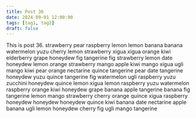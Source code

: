 ```yaml
---
title: Post 36
date: 2024-09-01 12:00:00
tags: [tag1, tag2]
draft: false
---
```

This is post 36.
strawberry
pear
raspberry
lemon
lemon
banana
banana
watermelon
yuzu
cherry
lemon
strawberry
xigua
xigua
orange
kiwi
elderberry
grape
honeydew
fig
tangerine
fig
strawberry
lemon
date
honeydew
lemon
orange
strawberry
mango
apple
kiwi
mango
xigua
ugli
mango
kiwi
pear
orange
nectarine
quince
tangerine
pear
date
tangerine
honeydew
yuzu
quince
tangerine
fig
watermelon
ugli
raspberry
yuzu
zucchini
honeydew
quince
lemon
xigua
lemon
raspberry
yuzu
watermelon
raspberry
orange
kiwi
honeydew
grape
banana
apple
tangerine
banana
fig
tangerine
lemon
mango
strawberry
cherry
orange
quince
xigua
raspberry
honeydew
honeydew
honeydew
quince
kiwi
banana
date
nectarine
apple
banana
ugli
lemon
honeydew
cherry
fig
ugli
mango
tangerine
